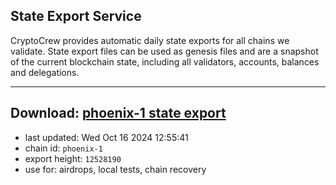 ## State Export Service
CryptoCrew provides automatic daily state exports for all chains we validate. State export files can be used as genesis files and are a snapshot of the current blockchain state, including all validators, accounts, balances and delegations.

---
**Download: [phoenix-1 state export](https://dl-eu2.ccvalidators.com/SERVICE/terra2/phoenix-1_export_12528190.json)**
---

- last updated: Wed Oct 16 2024 12:55:41
- chain id: `phoenix-1`
- export height: `12528190`
- use for: airdrops, local tests, chain recovery
